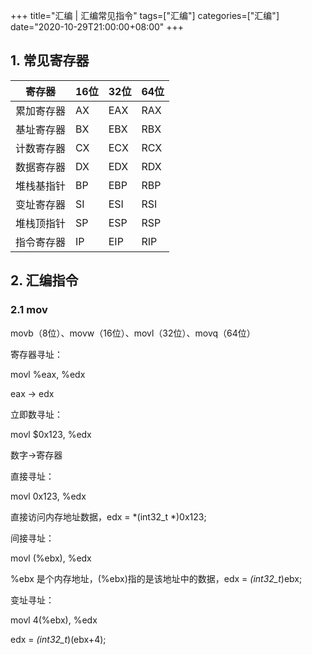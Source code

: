 +++
title="汇编 | 汇编常见指令"
tags=["汇编"]
categories=["汇编"]
date="2020-10-29T21:00:00+08:00"
+++
## 1. 常见寄存器

|寄存器	|16位 |32位 |64位 |
|--|--|--|--|
|累加寄存器|AX|EAX|RAX|
|基址寄存器|BX|EBX|RBX|
|计数寄存器|CX|ECX|RCX|
|数据寄存器|DX|EDX|RDX|
|堆栈基指针|BP|EBP|RBP|
|变址寄存器|SI|ESI|RSI|
|堆栈顶指针|SP|ESP|RSP|
|指令寄存器|IP|EIP|RIP|

## 2. 汇编指令
### 2.1 mov
movb（8位）、movw（16位）、movl（32位）、movq（64位）

寄存器寻址：

movl %eax, %edx

eax -> edx

立即数寻址：

movl $0x123, %edx

数字->寄存器

直接寻址：

movl 0x123, %edx

直接访问内存地址数据，edx = *(int32_t *)0x123;

间接寻址：

movl (%ebx), %edx

%ebx 是个内存地址，(%ebx)指的是该地址中的数据，edx = *(int32_t*)ebx;

变址寻址：

movl 4(%ebx), %edx

edx = *(int32_t*)(ebx+4);